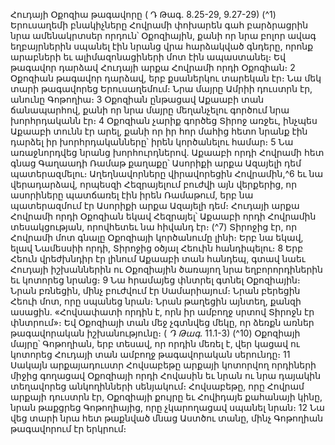 
Հուդայի Օքոզիա թագավորը
( Դ Թագ. 8.25-29, 9.27-29)
(^1) Երուսաղեմի բնակիչները Հովրամի փոխարեն գահ բարձրացրին նրա ամենակրտսեր որդուն՝ Օքոզիային, քանի որ
նրա բոլոր ավագ եղբայրներին սպանել էին նրանց վրա հարձակված գնդերը, որոնք արաբների եւ ալիմազոնացիների
մոտ էին ապաստանել։ Եվ թագավոր դարձավ Հուդայի արքա Հովրամի որդի Օքոզիան։ 2 Օքոզիան թագավոր դարձավ,
երբ քսաներկու տարեկան էր։ Նա մեկ տարի թագավորեց Երուսաղեմում։ Նրա մայրը Ամրիի դուստրն էր, անունը
Գոթողիա։ 3 Օքոզիան ընթացավ Աքաաբի տան ճանապարհով, քանի որ նրա մայրը մեղանչելու գործում նրա
խորհրդականն էր։ 4 Օքոզիան չարիք գործեց Տիրոջ առջեւ, ինչպես Աքաաբի տունն էր արել, քանի որ իր հոր մահից հետո
նրանք էին դարձել իր խորհրդականները՝ իրեն կործանելու համար։ 5 Նա առաջնորդվեց նրանց խորհուրդներով.
Աքաաբի որդի Հովրամի հետ գնաց Գաղաադի Ռամաթ քաղաքը՝ Ասորիքի արքա Ազայելի դեմ պատերազմելու։
Աղեղնավորները վիրավորեցին Հովրամին,^6 եւ նա վերադարձավ, որպեսզի Հեզրայելում բուժվի այն վերքերից, որ
ասորիները պատճառել էին իրեն Ռամաթում, երբ նա պատերազմում էր Ասորիքի արքա Ազայելի դեմ։ Հուդայի արքա
Հովրամի որդի Օքոզիան եկավ Հեզրայել՝ Աքաաբի որդի Հովրամին տեսակցության, որովհետեւ նա հիվանդ էր։
(^7) Տիրոջից էր, որ Հովրամի մոտ գնալը Օքոզիայի կործանումը լինի։ Երբ նա եկավ, ելավ Նամեսսիի որդի, Տիրոջից
օծյալ Հեուին հանդիպելու։ 8 Երբ Հեուն վրեժխնդիր էր լինում Աքաաբի տան հանդեպ, գտավ նաեւ Հուդայի իշխաններին
ու Օքոզիային ծառայող նրա եղբորորդիներին եւ կոտորեց նրանց։ 9 Նա հրամայեց փնտրել գտնել Օքոզիային։ Նրան
բռնեցին, մինչ բուժվում էր Սամարիայում։ Նրան բերեցին Հեուի մոտ, որը սպանեց նրան։ Նրան թաղեցին այնտեղ,
քանզի ասացին. «Հովսափատի որդին է, որն իր ամբողջ սրտով Տիրոջն էր փնտրում»։ Եվ Օքոզիայի տան մեջ չգտնվեց
մեկը, որ ձեռքն առներ թագավորական իշխանությունը։
( _Դ Թագ_. 11.1-3)
(^10) Օքոզիայի մայրը՝ Գոթողիան, երբ տեսավ, որ որդին մեռել է, վեր կացավ ու կոտորեց Հուդայի տան ամբողջ
թագավորական սերունդը։ 11 Սակայն արքայադուստր Հովսաբեթը արքայի կոտորվող որդիների միջից գողացավ
Օքոզիայի որդի Հովասին եւ նրան ու նրա դայակին տեղավորեց անկողինների սենյակում։ Հովսաբեթը, որը Հովրամ
արքայի դուստրն էր, Օքոզիայի քույրը եւ Հովիդայե քահանայի կինը, նրան թաքցրեց Գոթողիայից, որը չկարողացավ
սպանել նրան։ 12 Նա վեց տարի նրա հետ թաքնված մնաց Աստծու տանը, մինչ Գոթողիան թագավորում էր երկրում։
